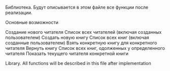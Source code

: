 Библиотека.
Будут описывается в этом файле все функции после реализации.

Основные возможности

Создание нового читателя
Список всех читателей (включая созданных пользователем)
Создать новую книгу
Список всех книг (включая созданные пользователем)
Взять конкретную книгу для конкретного читателя
Вернуть книгу
Список всех книг, одолженных у определенного читателя
Показать текущего читателя конкретной книги

Library.
All functions will be described in this file after implementation
